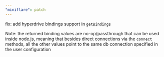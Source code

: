 ```yaml
---
"miniflare": patch
---
```


fix: add hyperdrive bindings support in `getBindings`

Note: the returned binding values are no-op/passthrough that can be used inside node.js, meaning
that besides direct connections via the `connect` methods, all the other values point to the
same db connection specified in the user configuration
